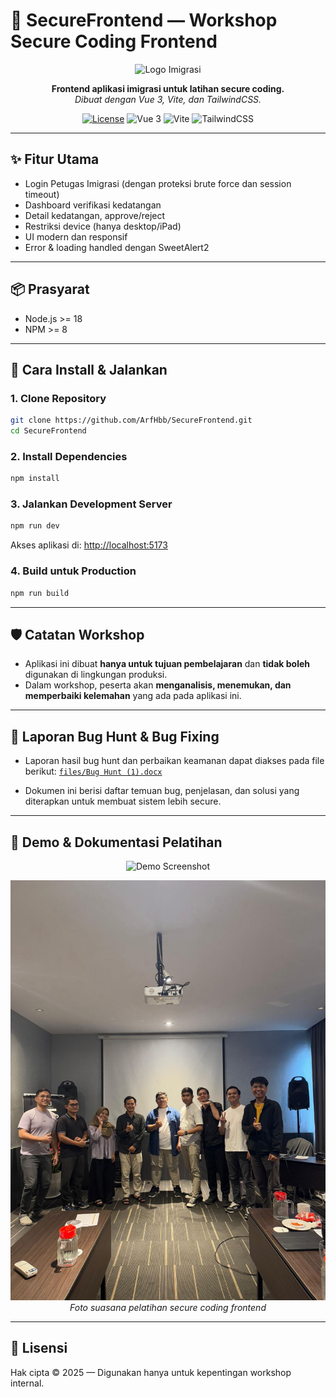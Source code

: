 
# 🚀 SecureFrontend — Workshop Secure Coding Frontend

<p align="center">
  <img src="https://cdn-icons-png.flaticon.com/512/2920/2920244.png" alt="Logo Imigrasi" width="80" />
</p>

<p align="center">
  <b>Frontend aplikasi imigrasi untuk latihan secure coding.</b><br>
  <i>Dibuat dengan Vue 3, Vite, dan TailwindCSS.</i>
</p>

<p align="center">
  <a href="https://github.com/ArfHbb/SecureFrontend"><img src="https://img.shields.io/github/license/ArfHbb/SecureFrontend?style=flat-square" alt="License"></a>
  <img src="https://img.shields.io/badge/vue-3.x-brightgreen?style=flat-square" alt="Vue 3">
  <img src="https://img.shields.io/badge/vite-4.x-blue?style=flat-square" alt="Vite">
  <img src="https://img.shields.io/badge/tailwindcss-3.x-blueviolet?style=flat-square" alt="TailwindCSS">
</p>

---

## ✨ Fitur Utama

- Login Petugas Imigrasi (dengan proteksi brute force dan session timeout)
- Dashboard verifikasi kedatangan
- Detail kedatangan, approve/reject
- Restriksi device (hanya desktop/iPad)
- UI modern dan responsif
- Error & loading handled dengan SweetAlert2

---

## 📦 Prasyarat

- Node.js >= 18
- NPM >= 8

---

## 🚀 Cara Install & Jalankan

### 1. Clone Repository

```bash
git clone https://github.com/ArfHbb/SecureFrontend.git
cd SecureFrontend
```

### 2. Install Dependencies

```bash
npm install
```

### 3. Jalankan Development Server

```bash
npm run dev
```

Akses aplikasi di: [http://localhost:5173](http://localhost:5173)

### 4. Build untuk Production

```bash
npm run build
```

---


## 🛡️ Catatan Workshop

- Aplikasi ini dibuat **hanya untuk tujuan pembelajaran** dan **tidak boleh** digunakan di lingkungan produksi.
- Dalam workshop, peserta akan **menganalisis, menemukan, dan memperbaiki kelemahan** yang ada pada aplikasi ini.

---


## 📝 Laporan Bug Hunt & Bug Fixing

- Laporan hasil bug hunt dan perbaikan keamanan dapat diakses pada file berikut:
  [`files/Bug Hunt (1).docx`](./files/Bug%20Hunt%20(1).docx)

- Dokumen ini berisi daftar temuan bug, penjelasan, dan solusi yang diterapkan untuk membuat sistem lebih secure.

---


## 📸 Demo & Dokumentasi Pelatihan

<p align="center">
  <img src="https://i.imgur.com/2QwQwQw.png" alt="Demo Screenshot" width="600" />
</p>

<p align="center">
  <img src="files/photo_2025-08-06_10-21-39.jpg" alt="Foto Pelatihan Secure Coding" width="600" />
  <br>
  <i>Foto suasana pelatihan secure coding frontend</i>
</p>

---

## 📄 Lisensi

Hak cipta © 2025 — Digunakan hanya untuk kepentingan workshop internal.
